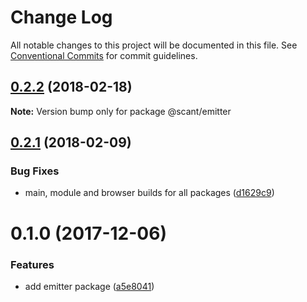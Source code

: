 # Change Log

All notable changes to this project will be documented in this file.
See [Conventional Commits](https://conventionalcommits.org) for commit guidelines.

<a name="0.2.2"></a>
## [0.2.2](https://github.com/w33ble/scant-js/tree/master/packages/emitter/compare/@scant/emitter@0.2.1...@scant/emitter@0.2.2) (2018-02-18)




**Note:** Version bump only for package @scant/emitter

<a name="0.2.1"></a>
## [0.2.1](https://github.com/w33ble/scant-js/tree/master/packages/emitter/compare/@scant/emitter@0.2.0...@scant/emitter@0.2.1) (2018-02-09)


### Bug Fixes

* main, module and browser builds for all packages ([d1629c9](https://github.com/w33ble/scant-js/tree/master/packages/emitter/commit/d1629c9))




<a name="0.1.0"></a>
# 0.1.0 (2017-12-06)


### Features

* add emitter package ([a5e8041](https://github.com/w33ble/scant-js/commit/a5e8041))
